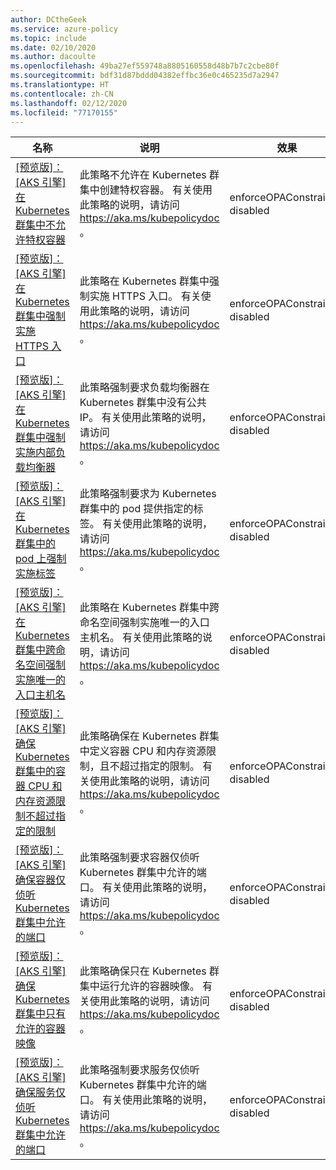 ```yaml
---
author: DCtheGeek
ms.service: azure-policy
ms.topic: include
ms.date: 02/10/2020
ms.author: dacoulte
ms.openlocfilehash: 49ba27ef559748a8805160558d48b7b7c2cbe80f
ms.sourcegitcommit: bdf31d87bddd04382effbc36e0c465235d7a2947
ms.translationtype: HT
ms.contentlocale: zh-CN
ms.lasthandoff: 02/12/2020
ms.locfileid: "77170155"
---
```

|名称 |说明 |效果 |版本 |
|---|---|---|---|
|[\[预览版\]：\[AKS 引擎\] 在 Kubernetes 群集中不允许特权容器](https://github.com/Azure/azure-policy/blob/masterbuilt-in-policies/policyDefinitions/Kubernetes/ContainerNoPrivilege_EnforceOPAConstraint.json) |此策略不允许在 Kubernetes 群集中创建特权容器。 有关使用此策略的说明，请访问 https://aka.ms/kubepolicydoc 。 |enforceOPAConstraint、disabled |1.0.0-preview |
|[\[预览版\]：\[AKS 引擎\] 在 Kubernetes 群集中强制实施 HTTPS 入口](https://github.com/Azure/azure-policy/blob/masterbuilt-in-policies/policyDefinitions/Kubernetes/IngressHttpsOnly_EnforceOPAConstraint.json) |此策略在 Kubernetes 群集中强制实施 HTTPS 入口。 有关使用此策略的说明，请访问 https://aka.ms/kubepolicydoc 。 |enforceOPAConstraint、disabled |1.0.0-preview |
|[\[预览版\]：\[AKS 引擎\] 在 Kubernetes 群集中强制实施内部负载均衡器](https://github.com/Azure/azure-policy/blob/masterbuilt-in-policies/policyDefinitions/Kubernetes/LoadbalancerNoPublicIPs_EnforceOPAConstraint.json) |此策略强制要求负载均衡器在 Kubernetes 群集中没有公共 IP。 有关使用此策略的说明，请访问 https://aka.ms/kubepolicydoc 。 |enforceOPAConstraint、disabled |1.0.0-preview |
|[\[预览版\]：\[AKS 引擎\] 在 Kubernetes 群集中的 pod 上强制实施标签](https://github.com/Azure/azure-policy/blob/masterbuilt-in-policies/policyDefinitions/Kubernetes/PodEnforceLabels_EnforceOPAConstraint.json) |此策略强制要求为 Kubernetes 群集中的 pod 提供指定的标签。 有关使用此策略的说明，请访问 https://aka.ms/kubepolicydoc 。 |enforceOPAConstraint、disabled |1.0.0-preview |
|[\[预览版\]：\[AKS 引擎\] 在 Kubernetes 群集中跨命名空间强制实施唯一的入口主机名](https://github.com/Azure/azure-policy/blob/masterbuilt-in-policies/policyDefinitions/Kubernetes/IngressHostnamesConflict_EnforceOPAConstraint.json) |此策略在 Kubernetes 群集中跨命名空间强制实施唯一的入口主机名。 有关使用此策略的说明，请访问 https://aka.ms/kubepolicydoc 。 |enforceOPAConstraint、disabled |1.0.0-preview |
|[\[预览版\]：\[AKS 引擎\] 确保 Kubernetes 群集中的容器 CPU 和内存资源限制不超过指定的限制](https://github.com/Azure/azure-policy/blob/masterbuilt-in-policies/policyDefinitions/Kubernetes/ContainerResourceLimits_EnforceOPAConstraint.json) |此策略确保在 Kubernetes 群集中定义容器 CPU 和内存资源限制，且不超过指定的限制。 有关使用此策略的说明，请访问 https://aka.ms/kubepolicydoc 。 |enforceOPAConstraint、disabled |1.0.0-preview |
|[\[预览版\]：\[AKS 引擎\] 确保容器仅侦听 Kubernetes 群集中允许的端口](https://github.com/Azure/azure-policy/blob/masterbuilt-in-policies/policyDefinitions/Kubernetes/ContainerAllowedPorts_EnforceOPAConstraint.json) |此策略强制要求容器仅侦听 Kubernetes 群集中允许的端口。 有关使用此策略的说明，请访问 https://aka.ms/kubepolicydoc 。 |enforceOPAConstraint、disabled |1.0.0-preview |
|[\[预览版\]：\[AKS 引擎\] 确保 Kubernetes 群集中只有允许的容器映像](https://github.com/Azure/azure-policy/blob/masterbuilt-in-policies/policyDefinitions/Kubernetes/ContainerAllowedImages_EnforceOPAConstraint.json) |此策略确保只在 Kubernetes 群集中运行允许的容器映像。 有关使用此策略的说明，请访问 https://aka.ms/kubepolicydoc 。 |enforceOPAConstraint、disabled |1.0.0-preview |
|[\[预览版\]：\[AKS 引擎\] 确保服务仅侦听 Kubernetes 群集中允许的端口](https://github.com/Azure/azure-policy/blob/masterbuilt-in-policies/policyDefinitions/Kubernetes/ServiceAllowedPorts_EnforceOPAConstraint.json) |此策略强制要求服务仅侦听 Kubernetes 群集中允许的端口。 有关使用此策略的说明，请访问 https://aka.ms/kubepolicydoc 。 |enforceOPAConstraint、disabled |1.0.0-preview |
